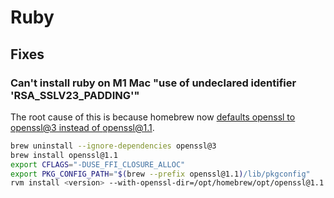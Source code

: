 # Ruby

## Fixes

### Can't install ruby on M1 Mac "use of undeclared identifier 'RSA_SSLV23_PADDING'"

The root cause of this is because homebrew now [defaults openssl to openssl@3 instead of openssl@1.1](https://github.com/Homebrew/homebrew-core/commit/92d985af3e3757d045d1ce5f0db52ddf1e557108).

```sh
brew uninstall --ignore-dependencies openssl@3
brew install openssl@1.1
export CFLAGS="-DUSE_FFI_CLOSURE_ALLOC"
export PKG_CONFIG_PATH="$(brew --prefix openssl@1.1)/lib/pkgconfig"
rvm install <version> --with-openssl-dir=/opt/homebrew/opt/openssl@1.1
```
